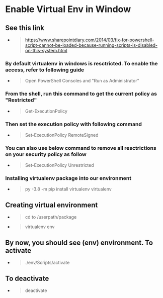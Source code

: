 # Enable Virtual Env in Window

## See this link
- > https://www.sharepointdiary.com/2014/03/fix-for-powershell-script-cannot-be-loaded-because-running-scripts-is-disabled-on-this-system.html

### By default virtualenv in windows is resctricted. To enable the access, refer to following guide
- > Open PowerShell Consoles and "Run as Administrator"

### From the shell, run this command to get the current policy as "Restricted"
- > Get-ExecutionPolicy

### Then set the execution policy with following command
- > Set-ExecutionPolicy RemoteSigned

### You can also use below command to remove all resctrictions on your security policy as follow
- > Set-ExecutionPolicy Unrestricted

### Installing virtualenv package into our environment
- > py -3.8 -m pip install virtualenv virtualenv

## Creating virtual environment
- > cd to /userpath/package
- > virtualenv env

## By now, you should see (env) environment. To activate
- > ./env/Scripts/activate

## To deactivate
- > deactivate